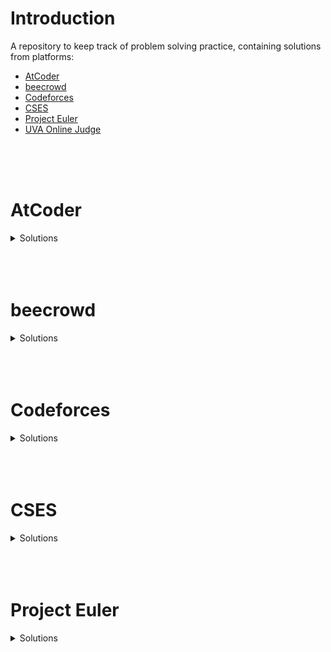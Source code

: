# Introduction

A repository to keep track of problem solving practice, containing solutions from platforms:  


- [AtCoder](#atcoder)
- [beecrowd](#beecrowd)
- [Codeforces](#codeforces)
- [CSES](#cses)
- [Project Euler](#project-euler)
- [UVA Online Judge](#uva-online-judge)
</br>
</br>
</br>

# AtCoder

<details>
<Summary> Solutions </Summary>
</br>

<!---
|  | []() | [C++ (GCC 9.2.1)](./atcoder/.cpp) | `AtCoder` `*00` | --2022 |
    --->

| #   | Title   | Solution   | Tags | Submitted   |
|:---:| :------ | :--------: |:----:| :---------: |
| 5 | [C - FF](https://atcoder.jp/contests/abc278/tasks/abc278_c) | [C++ (GCC 9.2.1)](./atcoder/abc278/C.cpp) | `AtCoder` `*300` | 19-Nov-2022 |
| 4 | [B - Misjudge the Time](https://atcoder.jp/contests/abc278/tasks/abc278_b) | [C++ (GCC 9.2.1)](./atcoder/abc278/B.cpp) | `AtCoder` `*200` | 19-Nov-2022 |
| 3 | [A - Shift](https://atcoder.jp/contests/abc278/tasks/abc278_a) | [C++ (GCC 9.2.1)](./atcoder/abc278/A.cpp) | `AtCoder` `*100` | 19-Nov-2022 |
| 2 | [B - Playing Cards Validation](https://atcoder.jp/contests/abc277/tasks/abc277_b) | [C++ (GCC 9.2.1)](.atcoder/abc277/B.cpp) | `AtCoder` `*200` | 12-Nov-2022 |
| 1 | [A - ^{-1}](https://atcoder.jp/contests/abc277/tasks/abc277_a) | [C++ (GCC 9.2.1)](./atcoder/abc277/A.cpp) | `AtCoder` `*100` | 12-Nov-2022 |


</details>
</br>
</br>
</br>

# beecrowd

<details>
<Summary> Solutions </Summary>

| #   | Title   | Solution   | Submitted   |
|:---:| :------ | :--------: | :---------: |
| 1 | [](https://atcoder.jp/contests/abc/tasks/abc_) | [C++ (GCC 9.2.1)]() | |

<!---
| 1 | [](https://atcoder.jp/contests/abc/tasks/abc_) | [C++ (GCC 9.2.1)]() | |

1654 | [F - Sum Sum Max](https://atcoder.jp/contests/abc240/tasks/abc240_f) | [C++ (GCC 9.2.1)](./atcoder/abc240/F.cpp) | Mar/26/2022
    --->

</details>
</br>
</br>
</br>

# Codeforces

<details>
<Summary> Solutions </Summary>
</br>

<!---
|  | []() | [GNU C++17](./codeforces/) | `*00` | --2022 |
    --->

| #   | Title   | Solution   | Tags | Submitted   |
|:---:| ------- | :--------: |------| :---------: |
|  | [A - The number of positions](https://codeforces.com/contest/124/problem/A) | [GNU C++17](./codeforces/) | `math` `*1000` | 11-Dec-2022 |
|  | [B - Lecture]() | [GNU C++17](./codeforces/) | `implementation` `strings` `*1000` | 09-Dec-2022 |
|  | [A - Multiplication Table](https://codeforces.com/contest/577/problem/A) | [GNU C++17](./codeforces/) | `implementation` `number theory` `*1000` | 08-Dec-2022 |
|  | [A - Road To Zero](https://codeforces.com/contest/1342/problem/A) | [GNU C++17](./codeforces/) | `greedy` `math` `*1000` | 08-Dec-2022 |
|  | [C - Division by Two and Permutation](https://codeforces.com/contest/1624/problem/C) | [GNU C++17](./codeforces/) | `constructive algorithms` `flows` `graph matchings` `greedy` `math` `*1100` | 04-Dec-2022 |
|  | [B - Minor Reduction](https://codeforces.com/contest/1626/problem/B) | [GNU C++17](./codeforces/) | `greedy` `strings` `*1100` | 03-Dec-2022 |
|  | [C - Pair Programming](https://codeforces.com/contest/1547/problem/C) | [GNU C++17](./codeforces/) | `greedy` `two pointers` `*1100` | 03-Dec-2022 |
|  | [B - Moamen and k-subarrays](https://codeforces.com/contest/1557/problem/B) | [GNU C++17](./codeforces/) | `greedy` `sortings` `*1100` | 03-Dec-2022 |
|  | [C - Alphabetic Removals](https://codeforces.com/contest/999/problem/C) | [GNU C++17](./codeforces/) | `implementation` `*1200` | 02-Dec-2022 |
|  | [A - Cheap Travel](https://codeforces.com/contest/466/problem/A) | [GNU C++17](./codeforces/) | `implementation` `*1200` | 01-Dec-2022 |
|  | [A - Reachable Numbers](https://codeforces.com/contest/1157/problem/A) | [GNU C++17](./codeforces/) | `implementation` `*800` | 01-Dec-2022 |
|  | [A - Important Exam](https://codeforces.com/contest/1201/problem/A) | [GNU C++17](./codeforces/) | `implementation` `strings` `*900` | 01-Dec-2022 |
|  | [B - Fedor and New Game](https://codeforces.com/contest/467/problem/B) | [GNU C++17](./codeforces/) | `bitmasks` `brute force` `constructive algorithms` `implementation` `*1100` | 29-Nov-2022 |
|  | [A - XOR Mixup](https://codeforces.com/contest/1698/problem/A) | [GNU C++17](./codeforces/) | `bitmasks` `brute force` `*800` | 29-Nov-2022 |
|  | [A - And Then There Were K](https://codeforces.com/contest/1527/problem/A) | [GNU C++17](./codeforces/) | `bitmasks` `*800` | 29-Nov-2022 |
|  | [A - Dreamoon and Stairs](https://codeforces.com/contest/476/problem/A) | [GNU C++17](./codeforces/) | `implementation` `math` `*1000` | 27-Nov-2022 |
|  | [B - Doremy's Perfect Math Class](https://codeforces.com/contest/1764/problem/B) | [GNU C++17](./codeforces/) | `math` `number theory` `*900` | 26-Nov-2022 |
|  | [A - Doremy's Paint](https://codeforces.com/contest/1764/problem/A) | [GNU C++17](./codeforces/) | `greedy` `*800` | 26-Nov-2022 |
|  | [B - XOR = Average](https://codeforces.com/contest/1758/problem/B) | [GNU C++17](./codeforces/) | `constructive algorithms` `*900` | 25-Nov-2022 |
|  | [A - SSeeeeiinngg DDoouubbllee](https://codeforces.com/contest/1758/problem/A) | [GNU C++17](./codeforces/) | `constructive algorithms` `strings` `*800` | 25-Nov-2022 |
|  | [B - GCD Problem](https://codeforces.com/contest/1617/problem/B) | [GNU C++17](./codeforces/) | `brute force` `constructive algorithms` `math` `number theory` `*900` | 25-Nov-2022 |
|  | [B - Array Recovery](https://codeforces.com/contest/1739/problem/B) | [GNU C++17](./codeforces/) | `constructive algorithms` `greedy` `math` `*1100` | 24-Nov-2022 |
|  | [C - Advantage](https://codeforces.com/contest/1760/problem/C) | [GNU C++17](./codeforces/) | `data structures` `implementation` `sortings` `*800` | 21-Nov-2022 |
|  | [B - Atilla's Favorite Problem](https://codeforces.com/contest/1760/problem/B) | [GNU C++17](./codeforces/) | `greedy` `implementation` `strings` `*800` | 21-Nov-2022 |
|  | [A - Medium Number](https://codeforces.com/contest/1760/problem/A) | [GNU C++17](./codeforces/) | `implementation` `sortings` `*800` | 21-Nov-2022 |
|  | [A - Two Permutations](https://codeforces.com/contest/1761/problem/A) | [GNU C++17](./codeforces/) | `brute force` `constructive algorithms` `*800` | 20-Nov-2022 |
|  | [B - Elimination of a Ring](https://codeforces.com/contest/1761/problem/B) | [GNU C++17](./codeforces/) | `constructive algorithms` `greedy` `implementation` `*1000` | 20-Nov-2022 |
|  | [B - Lost Permutation](https://codeforces.com/contest/1759/problem/B) | [GNU C++17](./codeforces/) | `math` `*800` | 18-Nov-2022 |
|  | [A - Yes-Yes?](https://codeforces.com/contest/1759/problem/A) | [GNU C++17](./codeforces/) | `implementation` `strings` `*800` | 18-Nov-2022 |
|  | [C - Move Brackets](https://codeforces.com/contest/1374/problem/C) | [GNU C++17](./codeforces/) | `greedy` `strings` `*800` | 17-Nov-2022 |
|  | [A - Olesya and Rodion](https://codeforces.com/contest/584/problem/A) | [GNU C++17](./codeforces/) | `math` `*1000` | 17-Nov-2022 |
|  | [A - Football](https://codeforces.com/contest/43/problem/A) | [GNU C++17](./codeforces/) | `strings` `*1000` | 17-Nov-2022 |
|  | [A - New Year Candles](https://codeforces.com/contest/379/problem/A) | [GNU C++17](./codeforces/) | `implementation` `*1000` | 14-Nov-2022 |
|  | [A - Knapsack](https://codeforces.com/contest/1446/problem/A) | [GNU C++17](./codeforces/) | `constructive algorithms` `greedy` `sortings` `*1300` | 13-Nov-2022 |
|  | [A - The Ultimate Square](https://codeforces.com/contest/1748/problem/A) | [GNU C++17](./codeforces/) | `math` `*800` | 12-Nov-2022 |
|  | [B - Phoenix and Puzzle](https://codeforces.com/contest/1515/problem/B) | [GNU C++17](./codeforces/) | `brute force` `geometry` `math` `number theory` `*1000` | 07-Nov-2022 |
|  | [B - Maximum Substring](https://codeforces.com/contest/1750/problem/B) | [GNU C++17](./codeforces/) | `brute force` `greedy` `implementation` `*800` | 06-Nov-2022 |
|  | [A - Indirect Sort](https://codeforces.com/contest/1750/problem/A) | [GNU C++17](./codeforces/) | `constructive algorithms` `implementation` `math` `*800` | 06-Nov-2022 |
|  | [A - Two Groups](https://codeforces.com/contest/1747/problem/A) | [GNU C++17](./codeforces/) | `constructive algorithms` `greedy` `*800` | 05-Nov-2022 |
|  | [A - New Year Transportation](https://codeforces.com/contest/500/problem/A) | [GNU C++17](./codeforces/) | `dfs and similar` `graphs` `implementation` `*1000` | 05-Nov-2022 |
|  | [A - I_love_\%username\%](https://codeforces.com/contest/155/problem/A) | [GNU C++17](./codeforces/) | `brute force` `*800` | 31-Oct-2022 |
|  | [A - Lights Out](https://codeforces.com/contest/275/problem/A) | [GNU C++17](./codeforces/) | `implementation` `*900` | 31-Oct-2022 |
|  | [A - Raising Bacteria](https://codeforces.com/contest/579/problem/A) | [GNU C++17](./codeforces/) | `bitmasks` `*1000` | 29-Oct-2022 |
|  | [B - Xenia and Ringroad](https://codeforces.com/contest/339/problem/B) | [GNU C++17](./codeforces/) | `implementation` `*1000` | 28-Oct-2022 |
|  | [B - Ilya and Queries](https://codeforces.com/contest/313/problem/B) | [GNU C++17](./codeforces/) | `dp` `implementation` `*1100` | 27-Oct-2022 |
|  | [A - Perfect Permutation](https://codeforces.com/contest/233/problem/A) | [GNU C++17](./codeforces/) | `implementation` `math` `*800` | 26-Oct-2022 |
|  | [A - Cupboards](https://codeforces.com/contest/248/problem/A) | [GNU C++17](./codeforces/) | `implementation` `*800` | 26-Oct-2022 |
|  | [A - Panoramix's Prediction](https://codeforces.com/contest/80/problem/A) | [GNU C++17](./codeforces/) | `brute force` `*800` | 25-Oct-2022 |
|  | [B - Borze](https://codeforces.com/contest/32/problem/B) | [GNU C++17](./codeforces/) | `expression parsing` `implementation` `*800` | 24-Oct-2022 |
|  | [A - Dragons](https://codeforces.com/contest/230/problem/A) | [GNU C++17](./codeforces/) | `greedy` `sortings` `*1000` | 23-Oct-2022 |
|  | [A - Dubstep](https://codeforces.com/contest/208/problem/A) | [GNU C++17](./codeforces/) | `strings` `*900` | 22-Oct-2022 |
|  | [A - Kefa and First Steps](https://codeforces.com/contest/580/problem/A) | [GNU C++17](./codeforces/) | `brute force` `dp` `implementation` `*900` | 22-Oct-2022 |
|  | [A - Laptops](https://codeforces.com/contest/456/problem/A) | [GNU C++17](./codeforces/) | `sortings` `*1100` | 22-Oct-2022 |
|  | [A - cAPS lOCK](https://codeforces.com/contest/131/problem/A) | [GNU C++17](./codeforces/) | `implementation` `strings` `*1000` | 22-Oct-2022 |
|  | [A - Fancy Fence](https://codeforces.com/contest/270/problem/A) | [GNU C++17](./codeforces/) | `geometry` `implementation` `math` `*1100` | 21-Oct-2022 |
|  | [A - Expression](https://codeforces.com/contest/479/problem/A) | [GNU C++17](./codeforces/) | `brute force` `math` `*1000` | 21-Oct-2022 |
|  | [B - Death's Blessing](https://codeforces.com/contest/1749/problem/B) | [GNU C++17](./codeforces/) | `greedy` `*900` | 20-Oct-2022 |
|  | [A - Cowardly Rooks](https://codeforces.com/contest/1749/problem/A) | [GNU C++17](./codeforces/) | `greedy` `implementation` `*800` | 20-Oct-2022 |
|  | [A - Lucky Division](https://codeforces.com/contest/122/problem/A) | [GNU C++17](./codeforces/) | `brute force` `number theory` `*1000` | 19-Oct-2022 |
|  | [A - Minimum Difficulty](https://codeforces.com/contest/496/problem/A) | [GNU C++17](./codeforces/) | `brute force` `implementation` `math` `*900` | 18-Oct-2022 |
|  | [B - Permutation Value](https://codeforces.com/contest/1743/problem/B) | [GNU C++17](./codeforces/) | `constructive algorithms` `greedy` `*800` | 17-Oct-2022 |
|  | [A - Password](https://codeforces.com/contest/1743/problem/A) | [GNU C++17](./codeforces/) | `brute force` `combinatorics` `implementation` `math` `*800` | 17-Oct-2022 |
|  | [A - Amusing Joke](https://codeforces.com/contest/141/problem/A) | [GNU C++17](./codeforces/) | `implementation` `sortings` `strings` `*800` | 17-Oct-2022 |
|  | [A - Chat room](https://codeforces.com/contest/58/problem/A) | [GNU C++17](./codeforces/) | `greedy` `strings` `*1000` | 17-Oct-2022 |
|  | [B - Even-Odd Increments](https://codeforces.com/contest/1744/problem/B) | [GNU C++17](./codeforces/) | `implementation` `math` `*800` | 16-Oct-2022 |
|  | [A - Number Replacement](https://codeforces.com/contest/1744/problem/A) | [GNU C++17](./codeforces/) | `greedy` `implementation` `*800` | 16-Oct-2022 |
| 80 | [B - Rebellion](https://codeforces.com/contest/1746/problem/B) | [GNU C++17](./codeforces/1746/B.cpp) | `constructive algorithms` `greedy` `two pointers` `*800` | 15-Oct-2022 |
| 79 | [A - Maxmina](https://codeforces.com/contest/1746/problem/A) | [GNU C++17](./codeforces/1746/A.cpp) | `constructive algorithms` `greedy` `*800` | 15-Oct-2022 |
| 78 | [A - Even Odds](https://codeforces.com/contest/318/problem/A) | [GNU C++17](./codeforces/318/A.cpp) | `math` `*900` | 15-Oct-2022 |
| 77 | [A - Anton and Polyhedrons](https://codeforces.com/contest/785/problem/A) | [GNU C++17](./codeforces/785/A.cpp) | `implementation` `strings` `*800` | 15-Oct-2022 |
| 76 | [C - Stripes](https://codeforces.com/contest/1742/problem/C) | [GNU C++17](./codeforces/1742/C.cpp) | `implementation` `*900` | 14-Oct-2022 |
| 75 | [B - Increasing](https://codeforces.com/contest/1742/problem/B) | [GNU C++17](./codeforces/1742/B.cpp) | `greedy` `implementation` `sortings` `*800` | 13-Oct-2022 |
| 74 | [A - Sum](https://codeforces.com/contest/1742/problem/A) | [GNU C++17](./codeforces/1742/A.cpp) | `implementation` `*800` | 13-Oct-2022 |
| 73 | [B - Fence](https://codeforces.com/contest/363/problem/B) | [GNU C++17](./codeforces/363/B.cpp) | `brute force` `dp` `*1100` | 13-Oct-2022 |
| 72 | [A - Young Physicist](https://codeforces.com/contest/69/problem/A) | [GNU C++17](./codeforces/69/A.cpp) | `implementation` `math` `*1000` | 13-Oct-2022 |
| 71 | [A - HQ9+](https://codeforces.com/contest/133/problem/A) | [GNU C++17](./codeforces/133/A.cpp) | `implementation` `*900` | 13-Oct-2022 |
| 70 | [B - Interesting drink](https://codeforces.com/contest/706/problem/B) | [GNU C++17](./codeforces/706/B.cpp) | `binary search` `dp` `implementation` `*1100` | 12-Oct-2022 |
| 69 | [B - Funny Permutation](https://codeforces.com/contest/1741/problem/B) | [GNU C++17](./codeforces/1741/B.cpp) | `constructive algorithms` `math` `*800` | 11-Oct-2022 |
| 68 | [A - Compare T-Shirt Sizes](https://codeforces.com/contest/1741/problem/A) | [GNU C++17](./codeforces/1741/A.cpp) | `implementation` `strings` `*800` | 11-Oct-2022 |
| 67 | [A - String Task](https://codeforces.com/contest/118/problem/A) | [GNU C++17](./codeforces/118/A.cpp) | `implementation` `strings` `*1000` | 09-Oct-2022 |
| 66 | [A - Twins](https://codeforces.com/contest/160/problem/A) | [GNU C++17](./codeforces/160/A.cpp) | `greedy` `sortings` `*900` | 09-Oct-2022 |
| 65 | [A - Theatre Square](https://codeforces.com/contest/1/problem/A) | [GNU C++17](./codeforces/1/A.cpp) | `math` `*1000` | 08-Oct-2022 |
| 64 | [A - Chewbaсca and Number](https://codeforces.com/contest/514/problem/A) | [GNU C++17](./codeforces/514/A.cpp) | `greedy` `implementation` `*1200` | 08-Oct-2022 |
| 63 | [A - Hit the Lottery](https://codeforces.com/contest/996/problem/A) | [GNU C++17](./codeforces/996/A.cpp) | `dp` `greedy` `*800` | 08-Oct-2022 |
| 62 | [B - Taxi](https://codeforces.com/contest/158/problem/B) | [GNU C++17](./codeforces/158/B.cpp) | `*special problem` `greedy` `implementation` `*1100` | 08-Oct-2022 |
| 61 | [A - Football](https://codeforces.com/contest/96/problem/A) | [GNU C++17](./codeforces/96/A.cpp) | `implementation` `strings` `*900` | 08-Oct-2022 |
| 60 | [A - Insomnia cure](https://codeforces.com/contest/148/problem/A) | [GNU C++17](./codeforces/148/A.cpp) | `constructive algorithms` `implementation` `math` `*800` | 07-Oct-2022 |
| 59 | [A - Pangram](https://codeforces.com/contest/520/problem/A) | [GNU C++17](./codeforces/520/A.cpp) | `implementation` `strings` `*800` | 07-Oct-2022 |
| 58 | [A - Divisibility Problem](https://codeforces.com/contest/1328/problem/A) | [GNU C++17](./codeforces/1328/A.cpp) | `math` `*800` | 07-Oct-2022 |
| 57 | [A - Arrival of the General](https://codeforces.com/contest/144/problem/A) | [GNU C++17](./codeforces/144/A.cpp) | `implementation` `*800` | 07-Oct-2022 |
| 56 | [A - I Wanna Be the Guy](https://codeforces.com/contest/469/problem/A) | [GNU C++17](./codeforces/469/A.cpp) | `greedy` `implementation` `*800` | 07-Oct-2022 |
| 55 | [A - Hulk](https://codeforces.com/contest/705/problem/A) | [GNU C++17](./codeforces/705/A.cpp) | `implementation` `*800` | 06-Oct-2022 |
| 54 | [A - Ultra-Fast Mathematician](https://codeforces.com/contest/61/problem/A) | [GNU C++17](./codeforces/61/A.cpp) | `implementation` `*800` | 06-Oct-2022 |
| 53 | [A - Calculating Function](https://codeforces.com/contest/486/problem/A) | [GNU C++17](./codeforces/486/A.cpp) | `implementation` `math` `*800` | 06-Oct-2022 |
| 52 | [B - Drinks](https://codeforces.com/contest/200/problem/B) | [GNU C++17](./codeforces/200/B.cpp) | `implementation` `math` `*800` | 06-Oct-2022 |
| 51 | [A - Presents](https://codeforces.com/contest/136/problem/A) | [GNU C++17](./codeforces/136/A.cpp) | `implementation` `*800` | 05-Oct-2022 |
| 50 | [A - In Search of an Easy Problem](https://codeforces.com/contest/1030/problem/A) | [GNU C++17](./codeforces/1030/A.cpp) | `implementation` `*800` | 05-Oct-2022 |
| 49 | [A - George and Accommodation](https://codeforces.com/contest/467/problem/A) | [GNU C++17](./codeforces/467/A.cpp) | `implementation` `*800` | 05-Oct-2022 |
| 48 | [A - Beautiful Year](https://codeforces.com/contest/271/problem/A) | [GNU C++17](./codeforces/271/A.cpp) | `brute force` `*800` | 04-Oct-2022 |
| 47 | [A - Translation](https://codeforces.com/contest/41/problem/A) | [GNU C++17](./codeforces/41/A.cpp) | `implementation` `strings` `*800` | 04-Oct-2022 |
| 46 | [B - Queue at the School](https://codeforces.com/contest/266/problem/B) | [GNU C++17](./codeforces/266/B.cpp) | `constructive algorithms` `graph` `matchings` `implementation` `shortest paths` `*800` | 04-Oct-2022 |
| 45 | [A - Tram](https://codeforces.com/contest/116/problem/A) | [GNU C++17](./codeforces/116/A.cpp) | `implementation` `*800` | 04-Oct-2022 |
| 44 | [A - Nearly Lucky Number](https://codeforces.com/contest/110/problem/A) | [GNU C++17](./codeforces/110/A.cpp) | `implementation` `*800` | 04-Oct-2022 |
| 43 | [A - Wrong Subtraction](https://codeforces.com/contest/977/problem/A) | [GNU C++17](./codeforces/977/A.cpp) | `implementation` `*800` | 04-Oct-2022 |
| 42 | [A - Elephant](https://codeforces.com/contest/617/problem/A) | [GNU C++17](./codeforces/617/A.cpp) | `math` `*800` | 04-Oct-2022 |
| 41 | [A - Soldier and Bananas](https://codeforces.com/contest/546/problem/A) | [GNU C++17](./codeforces/546/A.cpp) | `brute force` `implementation` `math` `*800` | 04-Oct-2022 |
| 40 | [A - Word Capitalization](https://codeforces.com/contest/281/problem/A) | [GNU C++17](./codeforces/281/A.cpp) | `implementation` `strings` `*800` | 04-Oct-2022 |
| 39 | [A - Bit++](https://codeforces.com/contest/282/problem/A) | [GNU C++17](./codeforces/282/A.cpp) | `implementation` `*800` | 04-Oct-2022 |
| 38 | [A - Domino piling](https://codeforces.com/contest/50/problem/A) | [GNU C++17](./codeforces/50/A.cpp) | `greedy` `math` `*800` | 04-Oct-2022 |
| 37 | [A - Next Round](https://codeforces.com/contest/158/problem/A) | [GNU C++17](./codeforces/158/A.cpp) | `*special problem` `implementation` `*800` | 04-Oct-2022 |
| 36 | [A - Watermelon](https://codeforces.com/contest/4/problem/A) | [GNU C++17](./codeforces/4/A.cpp) | `brute force` `math` `*800` | 02-Oct-2022 |
| 35 | [A - Immobile Knight](https://codeforces.com/contest/1739/problem/A) | [GNU C++17](./codeforces/1739/A.cpp) | `implementation` `*800` | 29-Sep-2022 |
| 34 | [A - Select Three Sticks](https://codeforces.com/contest/1734/problem/A) | [GNU C++17](./codeforces/1734/A.cpp) | `brute force` `greedy` `sortings` `*800` | 23-Sep-2022 |
| 33 | [A - New Password](https://codeforces.com/contest/770/problem/A) | [GNU C++17](./codeforces/770/A.cpp) | `*special problem` `implementation` `*800` | 15-Sep-2022 |
| 32 | [A - Team Olympiad](https://codeforces.com/contest/490/problem/A) | [GNU C++17](./codeforces/490/A.cpp) | `greedy` `implementation` sortings` `*800` | 15-Sep-2022 |
| 31 | [A - Helpful Maths](https://codeforces.com/contest/339/problem/A) | [GNU C++17](./codeforces/339/A.cpp) | `greedy` `implementation` `sortings` `strings` `*800` | 15-Sep-2022 |
| 30 | [A - Free Ice Cream](https://codeforces.com/contest/686/problem/A) | [GNU C++17](./codeforces/686/A.cpp) | `constructive algorithms` `implementation` `*800` | 15-Sep-2022 |
| 29 | [A - Way Too Long Words](https://codeforces.com/contest/71/problem/A) | [GNU C++17](./codeforces/71/A.cpp) | `strings` `*800` | 15-Sep-2022 |
| 28 | [A - Anton and Letters](https://codeforces.com/contest/443/problem/A) | [GNU C++17](./codeforces/443/A.cpp) | `constructive algorithms` `implementation` `*800` | 15-Sep-2022 |
| 27 | [A - Pasha and Stick](https://codeforces.com/contest/610/problem/A) | [GNU C++17](./codeforces/610/A.cpp) | `combinatorics` `math` `*1000` | 14-Sep-2022 |
| 26 | [A - Carrot Cakes](https://codeforces.com/contest/799/problem/A) | [GNU C++17](./codeforces/799/A.cpp) | `brute force` `implementation` `*1100` | Sep-02-2022 |
| 25 | [A - Juicer](https://codeforces.com/contest/709/problem/A) | [GNU C++17](./codeforces/709/A.cpp) | `implementation` `*900` | 02-Sep-2022 |
| 24 | [A - Shaass and Oskols](https://codeforces.com/contest/294/problem/A) | [GNU C++17](./codeforces/294/A.cpp) | `implementation` `math` `*800` | 01-Sep-2022 |
| 23 | [A - Die Roll](https://codeforces.com/contest/9/problem/A) | [GNU C++17](./codeforces/9/A.cpp) | `math` `probabilities` `*800` | 01-Sep-2022 |
| 22 | [B - Colourblindness](https://codeforces.com/contest/1722/problem/B) | [GNU C++17](./codeforces/1722/B.cpp) | `implementation` `*800` | 30-Aug-2022 |
| 21 | [A - Spell Check](https://codeforces.com/contest/1722/problem/A) | [GNU C++17](./codeforces/1722/A.cpp) | `implementation` `*800` | 30-Aug-2022 |
| 20 | [A - Colorful Stones (Simplified Edition)](https://codeforces.com/contest/265/problem/A) | [GNU C++17](./codeforces/265/A.cpp) | `implementation` `*800` | 30-Aug-2022 |
| 19 | [A - Is your horseshoe on the other hoof?](https://codeforces.com/contest/228/problem/A) | [GNU C++17](./codeforces/228/A.cpp) | `implementation` `*800` | 29-Aug-2022 |
| 18 | [A - Buy a Shovel](https://codeforces.com/contest/732/problem/A) | [GNU C++17](./codeforces/732/A.cpp) | `brute force` `constructive algorithms` `implementation` `math` `*800` | 27-Aug-2022 |
| 17 | [A - Sereja and Dima](https://codeforces.com/contest/381/problem/A) | [GNU C++17](./codeforces/381/A.cpp) | `greedy` `implementation` `two pointers` `*800` | 27-Aug-2022 |
| 16 | [A - Night at the Museum](https://codeforces.com/contest/731/problem/A) | [GNU C++17](./codeforces/731/A.cpp) | `implementation` `strings` `*800` | 25-Aug-2022 |
| 15 | [A - Games](https://codeforces.com/contest/268/problem/A) | [GNU C++17](./codeforces/268/A.cpp) | `brute force` `*800` | 25-Aug-2022 |
| 14 | [A - Black Square](https://codeforces.com/contest/431/problem/A) | [GNU C++17](./codeforces/431/A.cpp) | `implementation` `*800` | 25-Aug-2022 |
| 13 | [A - Police Recruits](https://codeforces.com/contest/427/problem/A) | [GNU C++17](./codeforces/427/A.cpp) | `implementation` `*800` | 25-Aug-2022 |
| 12 | [A - Stones on the Table](https://codeforces.com/contest/266/problem/A) | [GNU C++17](./codeforces/266/A.cpp) | `implementation` `*800` | 25-Aug-2022 |
| 11 | [A - Magnets](https://codeforces.com/contest/344/problem/A) | [GNU C++17](./codeforces/344/A.cpp) | `implementation` `*800` | 22-Aug-2022 |
| 10 | [A - Word](https://codeforces.com/contest/59/problem/A) | [GNU C++17](./codeforces/59/A.cpp) | `implementation` `strings` `*800` | 22-Aug-2022 |
| 9 | [A - Boy or Girl](https://codeforces.com/contest/236/problem/A) | [GNU C++17](./codeforces/236/A.cpp) | `brute force` `implementation` `strings` `*800` | 21-Aug-2022 |
| 8 | [A - Petya and Strings](https://codeforces.com/contest/112/problem/A) | [GNU C++17](./codeforces/112/A.cpp) | `implementation` `strings` `*800` | 21-Aug-2022 |
| 7 | [A - Gravity Flip](https://codeforces.com/contest/405/problem/A) | [GNU C++17](./codeforces/405/A.cpp) | `greedy` `implementation` `sortings` `*900` | 21-Aug-2022 |
| 6 | [A - Crossmarket](https://codeforces.com/contest/1715/problem/A) | [GNU C++17](./codeforces/1715/A.cpp) | `constructive algorithms` `greedy` `math` `*800` | 20-Aug-2022 |
| 5 | [A - Beautiful Matrix](https://codeforces.com/contest/263/problem/A) | [GNU C++17](./codeforces/263/A.cpp) | `implementation` `*800` | 20-Aug-2022 |
| 4 | [A - Team](https://codeforces.com/contest/231/problem/A) | [GNU C++17](./codeforces/231/A.cpp) | `brute force` `greedy` `*800` | 20-Aug-2022 |
| 3 | [A - Bear and Big Brother](https://codeforces.com/contest/791/problem/A) | [GNU C++17](./codeforces/791/A.cpp) | `implementation` `*800` | 20-Aug-2022 |
| 2 | [A - Anton and Danik](https://codeforces.com/contest/734/problem/A) | [GNU C++17](./codeforces/734/A.cpp) | `implementation` `strings` `*800` | 19-Aug-2022 |
| 1 | [A - Vanya and Fence](https://codeforces.com/contest/677/problem/A) | [GNU C++17](./codeforces/677/A.cpp) | `implementation` `*800` | 19-Aug-2022 |


</details>
</br>
</br>
</br>

# CSES

<details>
<Summary> Solutions </Summary>
</br>

<!---
|  | []() | [C++17](./cses/.cpp) | `Introductory` | --2022| 
--->


| #   | Title   | Solution   | Category   | Submitted   |
|:---:| ------- | :--------: | :--------: | :---------: |
| 7 | [Two Sets](https://cses.fi/problemset/task/1092) | [C++17](./cses/introductory_problems/1092.cpp) | `Introductory` | 20-Nov-2022| 
| 6 | [Number Spiral](https://cses.fi/problemset/task/1071) | [C++17](./cses/introductory_problems/1071.cpp) | `Introductory` | 20-Oct-2022|
| 5 | [Permutations](https://cses.fi/problemset/task/1070) | [C++17](./cses/introductory_problems/1070.cpp) | `Introductory` | 20-Oct-2022|
| 4 | [Increasing Array](https://cses.fi/problemset/task/1094) | [C++17](./cses/introductory_problems/1094.cpp) | `Introductory` | 19-Oct-2022|
| 3 | [Repetitions](https://cses.fi/problemset/task/1069) | [C++17](./cses/introductory_problems/1069.cpp) | `Introductory` | 19-Oct-2022|
| 2 | [Missing Number](https://cses.fi/problemset/task/1083) | [C++17](./cses/introductory_problems/1083.cpp) | `Introductory` | 19-Oct-2022| 
| 1 | [Weird Algorithm](https://cses.fi/problemset/task/1068) | [C++17](./cses/introductory_problems/1068.cpp) | `Introductory` | 19-Oct-2022| 


</details>

</br>
</br>
</br>

# Project Euler

<details>
<Summary> Solutions </Summary>

| #   | Title   | Solution   | Tags   | Submitted   |
|:---:| :-----: | :--------: | :----: | :---------: |
1654 | [F - Sum Sum Max](https://atcoder.jp/contests/abc240/tasks/abc240_f) | [C++ (GCC 9.2.1)](./atcoder/abc240/F.cpp) | `AtCoder` `*500` | Mar/26/2022| 
1654 | [F - Sum Sum Max](https://atcoder.jp/contests/abc240/tasks/abc240_f) | [C++ (GCC 9.2.1)](./atcoder/abc240/F.cpp) | `AtCoder` `*500` | Mar/26/2022| 


</details>

</br>
</br>
</br>



